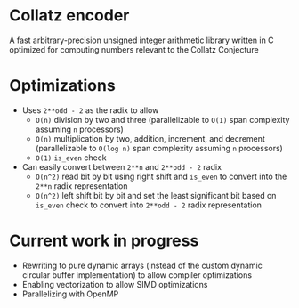 # Collatz encoder
A fast arbitrary-precision unsigned integer arithmetic library written in C optimized for computing numbers relevant to the Collatz Conjecture

# Optimizations
- Uses `2**odd - 2` as the radix to allow 
    - `O(n)` division by two and three (parallelizable to `O(1)` span complexity assuming `n` processors)
    - `O(n)` multiplication by two, addition, increment, and decrement (parallelizable to `O(log n)` span complexity assuming `n` processors)
    - `O(1)` `is_even` check
- Can easily convert between `2**n` and `2**odd - 2` radix
    - `O(n^2)` read bit by bit using right shift and `is_even` to convert into the `2**n` radix representation
    - `O(n^2)` left shift bit by bit and set the least significant bit based on `is_even` check to convert into `2**odd - 2` radix representation

# Current work in progress
- Rewriting to pure dynamic arrays (instead of the custom dynamic circular buffer implementation) to allow compiler optimizations
- Enabling vectorization to allow SIMD optimizations
- Parallelizing with OpenMP
